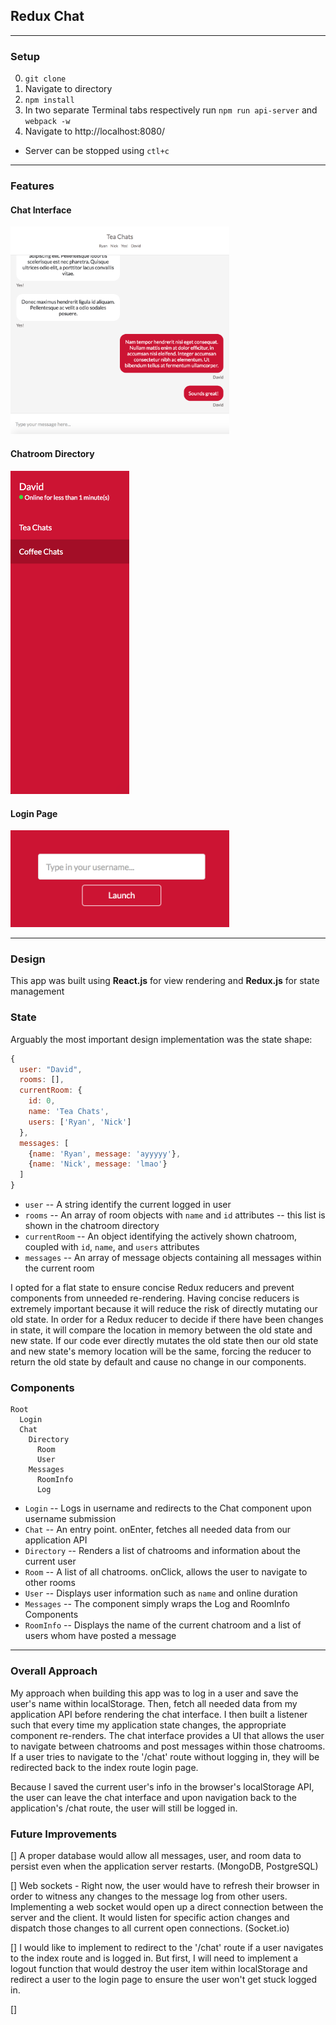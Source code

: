 ## Redux Chat

---
### Setup

0. `git clone`
0. Navigate to directory
0. `npm install`
0. In two separate Terminal tabs respectively run `npm run api-server` and `webpack -w`
0. Navigate to http://localhost:8080/

* Server can be stopped using `ctl+c`

---

### Features

#### Chat Interface

<img src="docs/chat_interface.png" style="width: 350px;"/>

#### Chatroom Directory

<img src="docs/directory.png" style="width: 190px;"/>

#### Login Page

<img src="docs/login.png" style="width: 350px;"/>

---
### Design

This app was built using **React.js** for view rendering and **Redux.js** for state management

### State

Arguably the most important design implementation was the state shape:

```js
{
  user: "David",
  rooms: [],
  currentRoom: {
    id: 0,
    name: 'Tea Chats',
    users: ['Ryan', 'Nick']
  },
  messages: [
    {name: 'Ryan', message: 'ayyyyy'},
    {name: 'Nick', message: 'lmao'}
  ]
}
```

* `user` -- A string identify the current logged in user
* `rooms` -- An array of room objects with `name` and `id` attributes -- this list is shown in the chatroom directory
* `currentRoom` -- An object identifying the actively shown chatroom, coupled with `id`, `name`, and `users` attributes
* `messages` -- An array of message objects containing all messages within the current room

I opted for a flat state to ensure concise Redux reducers and prevent components from unneeded re-rendering. Having concise reducers is extremely important because it will reduce the risk of directly mutating our old state. In order for a Redux reducer to decide if there have been changes in state, it will compare the location in memory between the old state and new state. If our code ever directly mutates the old state then our old state and new state's memory location will be the same, forcing the reducer to return the old state by default and cause no change in our components.

### Components

```
Root
  Login
  Chat
    Directory
      Room
      User
    Messages
      RoomInfo
      Log
```

* `Login` -- Logs in username and redirects to the Chat component upon username submission
* `Chat` -- An entry point. onEnter, fetches all needed data from our application API
* `Directory` -- Renders a list of chatrooms and information about the current user
* `Room` -- A list of all chatrooms. onClick, allows the user to navigate to other rooms
* `User` -- Displays user information such as `name` and online duration
* `Messages` -- The component simply wraps the Log and RoomInfo Components
* `RoomInfo` -- Displays the name of the current chatroom and a list of users whom have posted a message

---

### Overall Approach

My approach when building this app was to log in a user and save the user's name within localStorage. Then, fetch all needed data from my application API before rendering the chat interface. I then built a listener such that every time my application state changes, the appropriate component re-renders. The chat interface provides a UI that allows the user to navigate between chatrooms and post messages within those chatrooms. If a user tries to navigate to the '/chat' route without logging in, they will be redirected back to the index route login page.

Because I saved the current user's info in the browser's localStorage API, the user can leave the chat interface and upon navigation back to the application's /chat route, the user will still be logged in.

### Future Improvements

[] A proper database would allow all messages, user, and room data to persist even when the application server restarts. (MongoDB, PostgreSQL)

[] Web sockets - Right now, the user would have to refresh their browser in order to witness any changes to the message log from other users. Implementing a web socket would open up a direct connection between the server and the client. It would listen for specific action changes and dispatch those changes to all current open connections. (Socket.io)

[] I would like to implement to redirect to the '/chat' route if a user navigates to the index route and is logged in. But first, I will need to implement a logout function that would destroy the user item within localStorage and redirect a user to the login page to ensure the user won't get stuck logged in.

[]
